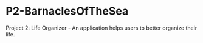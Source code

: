 # P2-BarnaclesOfTheSea
Project 2: Life Organizer - An application helps users to better organize their life. 
